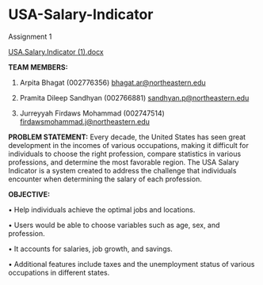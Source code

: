 # USA-Salary-Indicator
Assignment 1

[USA.Salary.Indicator (1).docx](https://github.com/pramita4/USA-Salary-Indicator/files/9639841/USA.Salary.Indicator.1.docx)


**TEAM MEMBERS:**

 1. Arpita Bhagat	(002776356)	bhagat.ar@northeastern.edu
 
 2. Pramita Dileep Sandhyan	(002766881)	sandhyan.p@northeastern.edu
 
 3. Jurreyyah Firdaws Mohammad	(002747514)	firdawsmohammad.j@northeastern.edu
 
**PROBLEM STATEMENT:** Every decade, the United States has seen great development in the incomes of various occupations, making it difficult for individuals to choose the right profession, compare statistics in various professions, and determine the most favorable region. The USA Salary Indicator is a system created to address the challenge that individuals encounter when determining the salary of each profession.

**OBJECTIVE:**

• Help individuals achieve the optimal jobs and locations.

• Users would be able to choose variables such as age, sex, and profession.

• It accounts for salaries, job growth, and savings.

• Additional features include taxes and the unemployment status of various occupations in different states.
